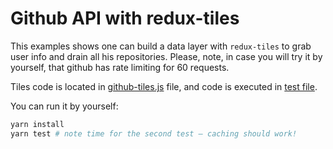 # Github API with redux-tiles

This examples shows one can build a data layer with `redux-tiles` to grab user info and drain all his repositories. Please, note, in case you will try it by yourself, that github has rate limiting for 60 requests.

Tiles code is located in [github-tiles.js](./github-tiles.js) file, and code is executed in [test file](__test__/app.spec.js).

You can run it by yourself:
```bash
yarn install
yarn test # note time for the second test – caching should work!
```